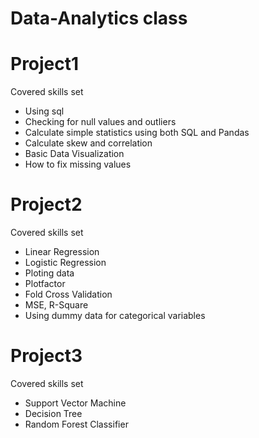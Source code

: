# Data-Analytics class

# Project1 
Covered skills set

* Using sql 
* Checking for null values and outliers
* Calculate simple statistics using both SQL and Pandas 
* Calculate skew and correlation
* Basic Data Visualization
* How to fix missing values

# Project2
Covered skills set

* Linear Regression
* Logistic Regression
* Ploting data
* Plotfactor
* Fold Cross Validation
* MSE, R-Square
* Using dummy data for categorical variables

# Project3
Covered skills set

* Support Vector Machine
* Decision Tree
* Random Forest Classifier
